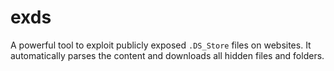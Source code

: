 # exds
A powerful tool to exploit publicly exposed `.DS_Store` files on websites. It automatically parses the content and downloads all hidden files and folders.
